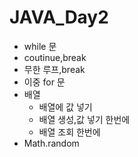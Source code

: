 # JAVA_Day2
+ while 문
+ coutinue,break
+ 무한 루프,break
+ 이중 for 문
+ 배열
    - 배열에 값 넣기
    - 배열 생성,값 넣기 한번에
    - 배열 조회 한번에
+ Math.random
